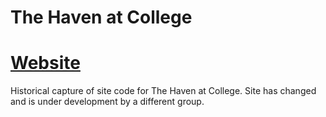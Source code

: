 # The Haven at College
# [Website](http://thehavenatcollege.com)

Historical capture of site code for The Haven at College. Site has changed and is under development by a different group.
